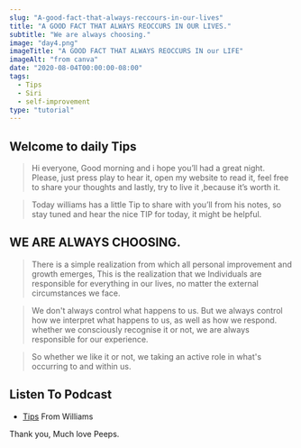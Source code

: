 ```yaml
---
slug: "A-good-fact-that-always-reccours-in-our-lives"
title: "A GOOD FACT THAT ALWAYS REOCCURS IN OUR LIVES."
subtitle: "We are always choosing."
image: "day4.png"
imageTitle: "A GOOD FACT THAT ALWAYS REOCCURS IN our LIFE"
imageAlt: "from canva"
date: "2020-08-04T00:00:00-08:00"
tags:
  - Tips
  - Siri
  - self-improvement
type: "tutorial"
---
```



## Welcome to daily Tips 


>Hi everyone, Good morning and i hope you’ll had a great night.  Please, just press play to hear it, open my website to read it, feel free to share your thoughts and lastly, try to live it ,because it’s worth it.
 
>Today williams has a little Tip to share with you’ll from his notes, so stay tuned and hear the nice TIP for today, it might be helpful.

## WE ARE ALWAYS CHOOSING.

> There is a simple realization from which all personal improvement and growth emerges, This is the realization that we Individuals are responsible for everything in our lives, no matter the external circumstances we face.

> We don't always control what happens to us. But we always control how we interpret what happens to us, as well as how we respond. whether we consciously recognise it or not, we are always responsible for our experience.

> So whether we like it or not, we taking an active role in what's occurring to and within us.


## Listen To Podcast

- [Tips](https://anchor.fm/boobaeblog/episodes/WHY-WE-SHOULD-KEEP-MASTERING-AND-PRACTICING-EVERYDAY-ehk377) From Williams

Thank you, Much love Peeps.



